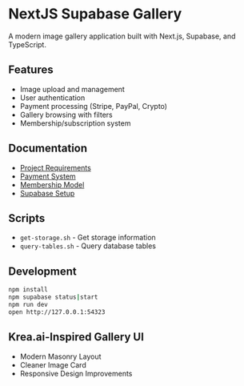 # NextJS Supabase Gallery

A modern image gallery application built with Next.js, Supabase, and TypeScript.

## Features

- Image upload and management
- User authentication
- Payment processing (Stripe, PayPal, Crypto)
- Gallery browsing with filters
- Membership/subscription system

## Documentation

- [Project Requirements](docs/PRD.md)
- [Payment System](docs/payment.md)
- [Membership Model](docs/membership-model.md)
- [Supabase Setup](docs/supabase.md)

## Scripts

- `get-storage.sh` - Get storage information
- `query-tables.sh` - Query database tables

## Development

```bash
npm install
npm supabase status|start
npm run dev
open http://127.0.0.1:54323
```

## Krea.ai-Inspired Gallery UI

- Modern Masonry Layout
- Cleaner Image Card
- Responsive Design Improvements